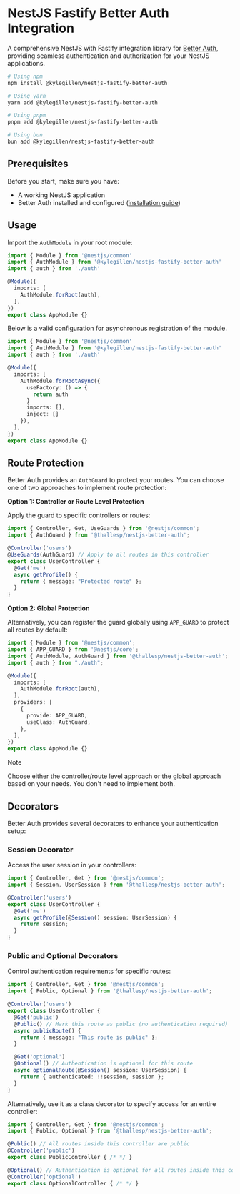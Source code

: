 # NestJS Fastify Better Auth Integration

A comprehensive NestJS with Fastify integration library for [Better Auth](https://www.better-auth.com/), providing seamless authentication and authorization for your NestJS applications.

```bash
# Using npm
npm install @kylegillen/nestjs-fastify-better-auth

# Using yarn
yarn add @kylegillen/nestjs-fastify-better-auth

# Using pnpm
pnpm add @kylegillen/nestjs-fastify-better-auth

# Using bun
bun add @kylegillen/nestjs-fastify-better-auth
```

## Prerequisites

Before you start, make sure you have:
- A working NestJS application
- Better Auth installed and configured ([installation guide](https://www.better-auth.com/docs/installation))

## Usage

Import the `AuthModule` in your root module:

```ts title="app.module.ts"
import { Module } from '@nestjs/common'
import { AuthModule } from '@kylegillen/nestjs-fastify-better-auth'
import { auth } from './auth'

@Module({
  imports: [
    AuthModule.forRoot(auth),
  ],
})
export class AppModule {}
```
Below is a valid configuration for asynchronous registration of the module.

```ts title="app.module.ts"
import { Module } from '@nestjs/common'
import { AuthModule } from '@kylegillen/nestjs-fastify-better-auth'
import { auth } from './auth'

@Module({
  imports: [
    AuthModule.forRootAsync({
      useFactory: () => {
        return auth
      }
      imports: [],
      inject: []
    }),
  ],
})
export class AppModule {}
```

## Route Protection

Better Auth provides an `AuthGuard` to protect your routes. You can choose one of two approaches to implement route protection:

**Option 1: Controller or Route Level Protection**

Apply the guard to specific controllers or routes:

```ts title="app.controller.ts"
import { Controller, Get, UseGuards } from '@nestjs/common';
import { AuthGuard } from '@thallesp/nestjs-better-auth';

@Controller('users')
@UseGuards(AuthGuard) // Apply to all routes in this controller
export class UserController {
  @Get('me')
  async getProfile() {
    return { message: "Protected route" };
  }
}
```

**Option 2: Global Protection**

Alternatively, you can register the guard globally using `APP_GUARD` to protect all routes by default:

```ts title="app.module.ts"
import { Module } from '@nestjs/common';
import { APP_GUARD } from '@nestjs/core';
import { AuthModule, AuthGuard } from '@thallesp/nestjs-better-auth';
import { auth } from "./auth";

@Module({
  imports: [
    AuthModule.forRoot(auth),
  ],
  providers: [
    {
      provide: APP_GUARD,
      useClass: AuthGuard,
    },
  ],
})
export class AppModule {}
```

> [!NOTE]  
> Choose either the controller/route level approach or the global approach based on your needs. You don't need to implement both.

## Decorators

Better Auth provides several decorators to enhance your authentication setup:

### Session Decorator

Access the user session in your controllers:

```ts title="user.controller.ts"
import { Controller, Get } from '@nestjs/common';
import { Session, UserSession } from '@thallesp/nestjs-better-auth';

@Controller('users')
export class UserController {
  @Get('me')
  async getProfile(@Session() session: UserSession) {
    return session;
  }
}
```

### Public and Optional Decorators

Control authentication requirements for specific routes:

```ts title="app.controller.ts"
import { Controller, Get } from '@nestjs/common';
import { Public, Optional } from '@thallesp/nestjs-better-auth';

@Controller('users')
export class UserController {
  @Get('public')
  @Public() // Mark this route as public (no authentication required)
  async publicRoute() {
    return { message: "This route is public" };
  }

  @Get('optional')
  @Optional() // Authentication is optional for this route
  async optionalRoute(@Session() session: UserSession) {
    return { authenticated: !!session, session };
  }
}
```

Alternatively, use it as a class decorator to specify access for an entire controller:
```ts title="app.controller.ts"
import { Controller, Get } from '@nestjs/common';
import { Public, Optional } from '@thallesp/nestjs-better-auth';

@Public() // All routes inside this controller are public
@Controller('public')
export class PublicController { /* */ }

@Optional() // Authentication is optional for all routes inside this controller
@Controller('optional')
export class OptionalController { /* */ }
```